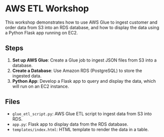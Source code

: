 # AWS ETL Workshop

This workshop demonstrates how to use AWS Glue to ingest customer and order data from S3 into an RDS database, and how to display the data using a Python Flask app running on EC2.

## Steps
1. **Set up AWS Glue**: Create a Glue job to ingest JSON files from S3 into a database.
2. **Create a Database**: Use Amazon RDS (PostgreSQL) to store the ingested data.
3. **Python App**: Develop a Flask app to query and display the data, which will run on an EC2 instance.

## Files
- `glue_etl_script.py`: AWS Glue ETL script to ingest data from S3 into RDS.
- `app.py`: Flask app to display data from the RDS database.
- `templates/index.html`: HTML template to render the data in a table.

